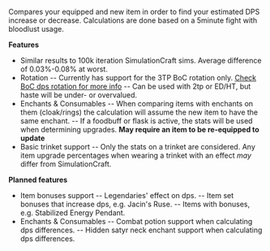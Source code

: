 Compares your equipped and new item in order to find your estimated DPS increase or decrease. Calculations are done based on a 5minute fight with bloodlust usage.

**Features**

- Similar results to 100k iteration SimulationCraft sims. Average difference of 0.03%-0.08% at worst.
- Rotation
-- Currently has support for the 3TP BoC rotation only. [Check BoC dps rotation for more info](http://www.peakofserenity.com/brewmasters-in-7-2-5-changes-and-tomb-of-sargeras/)
-- Can be used with 2tp or ED/HT, but haste will be under- or overvalued.
- Enchants & Consumables
-- When comparing items with enchants on them (cloak/rings) the calculation will assume the new item to have the same enchant.
-- If a foodbuff or flask is active, the stats will be used when determining upgrades. **May require an item to be re-equipped to update**
- Basic trinket support
-- Only the stats on a trinket are considered. Any item upgrade percentages when wearing a trinket with an effect *may* differ from SimulationCraft.

**Planned features**

- Item bonuses support
-- Legendaries' effect on dps.
-- Item set bonuses that increase dps, e.g. Jacin's Ruse.
-- Items with bonuses, e.g. Stabilized Energy Pendant.
- Enchants & Consumables
-- Combat potion support when calculating dps differences.
-- Hidden satyr neck enchant support when calculating dps differences.
